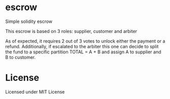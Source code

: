 # escrow
Simple solidity escrow

This escrow is based on 3 roles:
supplier, customer and arbiter

As of expected, it requires 2 out of 3 votes to unlock either the payment or a refund. Additionally, if escalated to the arbiter this one can decide to split the fund to a specific partition TOTAL = A + B and assign A to supplier and B to customer.







# License
Licensed under MIT License


